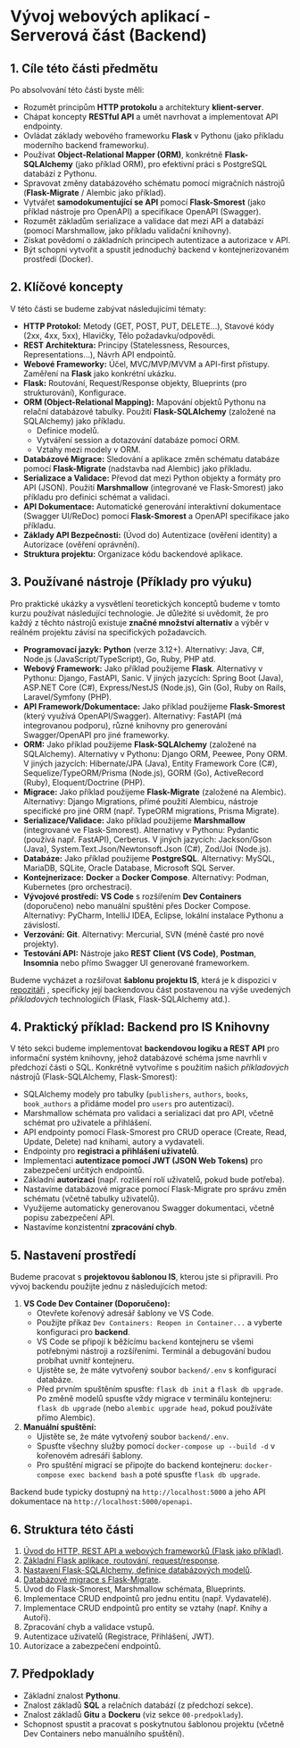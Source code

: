 # Vývoj webových aplikací - Serverová část (Backend)

## 1. Cíle této části předmětu

Po absolvování této části byste měli:

* Rozumět principům **HTTP protokolu** a architektury **klient-server**.
* Chápat koncepty **RESTful API** a umět navrhovat a implementovat API endpointy.
* Ovládat základy webového frameworku **Flask** v Pythonu (jako příkladu moderního backend frameworku).
* Používat **Object-Relational Mapper (ORM)**, konkrétně **Flask-SQLAlchemy** (jako příklad ORM), pro efektivní práci s PostgreSQL databází z Pythonu.
* Spravovat změny databázového schématu pomocí migračních nástrojů (**Flask-Migrate** / Alembic jako příklad).
* Vytvářet **samodokumentující se API** pomocí **Flask-Smorest** (jako příklad nástroje pro OpenAPI) a specifikace OpenAPI (Swagger).
* Rozumět základům serializace a validace dat mezi API a databází (pomocí Marshmallow, jako příkladu validační knihovny).
* Získat povědomí o základních principech autentizace a autorizace v API.
* Být schopni vytvořit a spustit jednoduchý backend v kontejnerizovaném prostředí (Docker).

## 2. Klíčové koncepty

V této části se budeme zabývat následujícími tématy:

* **HTTP Protokol:** Metody (GET, POST, PUT, DELETE...), Stavové kódy (2xx, 4xx, 5xx), Hlavičky, Tělo požadavku/odpovědi.
* **REST Architektura:** Principy (Statelessness, Resources, Representations...), Návrh API endpointů.
* **Webové Frameworky:** Účel, MVC/MVP/MVVM a API-first přístupy. Zaměření na **Flask** jako konkrétní ukázku.
* **Flask:** Routování, Request/Response objekty, Blueprints (pro strukturování), Konfigurace.
* **ORM (Object-Relational Mapping):** Mapování objektů Pythonu na relační databázové tabulky. Použití **Flask-SQLAlchemy** (založené na SQLAlchemy) jako příkladu.
    * Definice modelů.
    * Vytváření session a dotazování databáze pomocí ORM.
    * Vztahy mezi modely v ORM.
* **Databázové Migrace:** Sledování a aplikace změn schématu databáze pomocí **Flask-Migrate** (nadstavba nad Alembic) jako příkladu.
* **Serializace a Validace:** Převod dat mezi Python objekty a formáty pro API (JSON). Použití **Marshmallow** (integrované ve Flask-Smorest) jako příkladu pro definici schémat a validaci.
* **API Dokumentace:** Automatické generování interaktivní dokumentace (Swagger UI/ReDoc) pomocí **Flask-Smorest** a OpenAPI specifikace jako příkladu.
* **Základy API Bezpečnosti:** (Úvod do) Autentizace (ověření identity) a Autorizace (ověření oprávnění).
* **Struktura projektu:** Organizace kódu backendové aplikace.

## 3. Používané nástroje (Příklady pro výuku)

Pro praktické ukázky a vysvětlení teoretických konceptů budeme v tomto kurzu používat následující technologie. Je důležité si uvědomit, že pro každý z těchto nástrojů existuje **značné množství alternativ** a výběr v reálném projektu závisí na specifických požadavcích.

* **Programovací jazyk:** **Python** (verze 3.12+). Alternativy: Java, C#, Node.js (JavaScript/TypeScript), Go, Ruby, PHP atd.
* **Webový Framework:** Jako příklad použijeme **Flask**. Alternativy v Pythonu: Django, FastAPI, Sanic. V jiných jazycích: Spring Boot (Java), ASP.NET Core (C#), Express/NestJS (Node.js), Gin (Go), Ruby on Rails, Laravel/Symfony (PHP).
* **API Framework/Dokumentace:** Jako příklad použijeme **Flask-Smorest** (který využívá OpenAPI/Swagger). Alternativy: FastAPI (má integrovanou podporu), různé knihovny pro generování Swagger/OpenAPI pro jiné frameworky.
* **ORM:** Jako příklad použijeme **Flask-SQLAlchemy** (založené na SQLAlchemy). Alternativy v Pythonu: Django ORM, Peewee, Pony ORM. V jiných jazycích: Hibernate/JPA (Java), Entity Framework Core (C#), Sequelize/TypeORM/Prisma (Node.js), GORM (Go), ActiveRecord (Ruby), Eloquent/Doctrine (PHP).
* **Migrace:** Jako příklad použijeme **Flask-Migrate** (založené na Alembic). Alternativy: Django Migrations, přímé použití Alembicu, nástroje specifické pro jiné ORM (např. TypeORM migrations, Prisma Migrate).
* **Serializace/Validace:** Jako příklad použijeme **Marshmallow** (integrované ve Flask-Smorest). Alternativy v Pythonu: Pydantic (používá např. FastAPI), Cerberus. V jiných jazycích: Jackson/Gson (Java), System.Text.Json/Newtonsoft.Json (C#), Zod/Joi (Node.js).
* **Databáze:** Jako příklad použijeme **PostgreSQL**. Alternativy: MySQL, MariaDB, SQLite, Oracle Database, Microsoft SQL Server.
* **Kontejnerizace:** **Docker** a **Docker Compose**. Alternativy: Podman, Kubernetes (pro orchestraci).
* **Vývojové prostředí:** **VS Code** s rozšířením **Dev Containers** (doporučeno) nebo manuální spuštění přes Docker Compose. Alternativy: PyCharm, IntelliJ IDEA, Eclipse, lokální instalace Pythonu a závislostí.
* **Verzování:** **Git**. Alternativy: Mercurial, SVN (méně časté pro nové projekty).
* **Testování API:** Nástroje jako **REST Client (VS Code)**, **Postman**, **Insomnia** nebo přímo Swagger UI generované frameworkem.

Budeme vycházet a rozšiřovat **šablonu projektu IS**, která je k dispozici v [repozitáři](https://github.com/TomasRacil/vyvoj-IS-sablona) , specificky její backendovou část postavenou na výše uvedených *příkladových* technologiích (Flask, Flask-SQLAlchemy atd.).

## 4. Praktický příklad: Backend pro IS Knihovny

V této sekci budeme implementovat **backendovou logiku a REST API** pro informační systém knihovny, jehož databázové schéma jsme navrhli v předchozí části o SQL. Konkrétně vytvoříme s použitím našich *příkladových* nástrojů (Flask-SQLAlchemy, Flask-Smorest):

* SQLAlchemy modely pro tabulky (`publishers`, `authors`, `books`, `book_authors` a přidáme model pro `users` pro autentizaci).
* Marshmallow schémata pro validaci a serializaci dat pro API, včetně schémat pro uživatele a přihlášení.
* API endpointy pomocí Flask-Smorest pro CRUD operace (Create, Read, Update, Delete) nad knihami, autory a vydavateli.
* Endpointy pro **registraci a přihlášení uživatelů**.
* Implementaci **autentizace pomocí JWT (JSON Web Tokens)** pro zabezpečení určitých endpointů.
* Základní **autorizaci** (např. rozlišení rolí uživatelů, pokud bude potřeba).
* Nastavíme databázové migrace pomocí Flask-Migrate pro správu změn schématu (včetně tabulky uživatelů).
* Využijeme automaticky generovanou Swagger dokumentaci, včetně popisu zabezpečení API.
* Nastavíme konzistentní **zpracování chyb**.

## 5. Nastavení prostředí

Budeme pracovat s **projektovou šablonou IS**, kterou jste si připravili. Pro vývoj backendu použijte jednu z následujících metod:

1.  **VS Code Dev Container (Doporučeno):**
    * Otevřete kořenový adresář šablony ve VS Code.
    * Použijte příkaz `Dev Containers: Reopen in Container...` a vyberte konfiguraci pro **backend**.
    * VS Code se připojí k běžícímu `backend` kontejneru se všemi potřebnými nástroji a rozšířeními. Terminál a debugování budou probíhat uvnitř kontejneru.
    * Ujistěte se, že máte vytvořený soubor `backend/.env` s konfigurací databáze.
    * Před prvním spuštěním spusťte: `flask db init` a `flask db upgrade`. Po změně modelů spusťte vždy migrace v terminálu kontejneru: `flask db upgrade` (nebo `alembic upgrade head`, pokud používáte přímo Alembic).
2.  **Manuální spuštění:**
    * Ujistěte se, že máte vytvořený soubor `backend/.env`.
    * Spusťte všechny služby pomocí `docker-compose up --build -d` v kořenovém adresáři šablony.
    * Pro spuštění migrací se připojte do backend kontejneru: `docker-compose exec backend bash` a poté spusťte `flask db upgrade`.

Backend bude typicky dostupný na `http://localhost:5000` a jeho API dokumentace na `http://localhost:5000/openapi`.

## 6. Struktura této části

1.  [Úvod do HTTP, REST API a webových frameworků (Flask jako příklad)](./01-HTTP-REST-Frameworky/README.md).
2.  [Základní Flask aplikace, routování, request/response](./02-Flask-Basics/README.md).
3.  [Nastavení Flask-SQLAlchemy, definice databázových modelů](./03-FlaskSQLAlchemy/README.md).
4.  [Databázové migrace s Flask-Migrate](./04-Migrations/README.md).
5.  Úvod do Flask-Smorest, Marshmallow schémata, Blueprints.
6.  Implementace CRUD endpointů pro jednu entitu (např. Vydavatelé).
7.  Implementace CRUD endpointů pro entity se vztahy (např. Knihy a Autoři).
8.  Zpracování chyb a validace vstupů.
9.  Autentizace uživatelů (Registrace, Přihlášení, JWT).
10. Autorizace a zabezpečení endpointů.


## 7. Předpoklady

* Základní znalost **Pythonu**.
* Znalost základů **SQL** a relačních databází (z předchozí sekce).
* Znalost základů **Gitu** a **Dockeru** (viz sekce `00-predpoklady`).
* Schopnost spustit a pracovat s poskytnutou šablonou projektu (včetně Dev Containers nebo manuálního spuštění).
